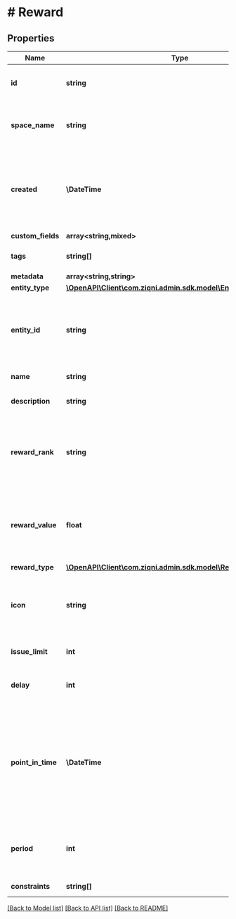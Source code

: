 # # Reward

## Properties

Name | Type | Description | Notes
------------ | ------------- | ------------- | -------------
**id** | **string** | A unique system generated identifier |
**space_name** | **string** | This is the space name which is linked to the account |
**created** | **\DateTime** | ISO8601 timestamp for when a Model was created. All records are stored in UTC time zone |
**custom_fields** | **array<string,mixed>** |  | [optional]
**tags** | **string[]** | A list of id&#39;s used to tag models | [optional]
**metadata** | **array<string,string>** |  | [optional]
**entity_type** | [**\OpenAPI\Client\com.ziqni.admin.sdk.model\EntityType**](EntityType.md) |  | [optional]
**entity_id** | **string** | A unique identifier of an achievement or contest. Dependant on entityType | [optional]
**name** | **string** | The name of a reward | [optional]
**description** | **string** | The description of a Reward | [optional]
**reward_rank** | **string** | If used in the context of contest this will associate with the rank of the leaderboard |
**reward_value** | **float** | Numerical value of the reward that will be issued based on the reward type |
**reward_type** | [**\OpenAPI\Client\com.ziqni.admin.sdk.model\RewardTypeReduced**](RewardTypeReduced.md) |  |
**icon** | **string** | An Icon id that has been pre uploaded to the system to display for reward | [optional]
**issue_limit** | **int** | how many of thsese rewards are | [optional]
**delay** | **int** | Delay of issuing a reward in minutes | [optional]
**point_in_time** | **\DateTime** | ISO8601 timestamp for when a Reward is available until a specific point in time. All records are stored in UTC time zone | [optional]
**period** | **int** | Reward available for a period of time from issuing in minutes | [optional]
**constraints** | **string[]** | Additional constraints |

[[Back to Model list]](../../README.md#models) [[Back to API list]](../../README.md#endpoints) [[Back to README]](../../README.md)
